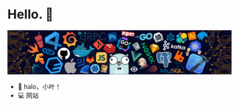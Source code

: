 # Hello. 👋

![](https://raw.githubusercontent.com/pczoo/pczoo/main/header_.png)

- 👋 halo，小叶！
- 💻 网站  
